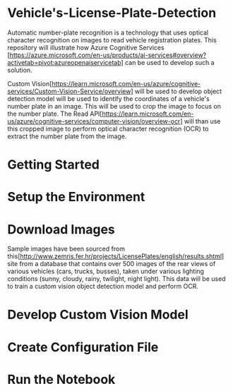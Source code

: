 # Vehicle's-License-Plate-Detection
Automatic number-plate recognition is a technology that uses optical character recognition on images to read vehicle registration plates. This repository will illustrate how Azure Cognitive Services [https://azure.microsoft.com/en-us/products/ai-services#overview?activetab=pivot:azureopenaiservicetab] can be used to develop such a solution.

Custom Vision[https://learn.microsoft.com/en-us/azure/cognitive-services/Custom-Vision-Service/overview] will be used to develop object detection model will be used to identify the coordinates of a vehicle's number plate in an image. This will be used to crop the image to focus on the number plate. The Read API[https://learn.microsoft.com/en-us/azure/cognitive-services/computer-vision/overview-ocr] will than use this cropped image to perform optical character recognition (OCR) to extract the number plate from the image.


# Getting Started
# Setup the Environment
# Download Images
Sample images have been sourced from this[http://www.zemris.fer.hr/projects/LicensePlates/english/results.shtml] site from a database that contains over 500 images of the rear views of various vehicles (cars, trucks, busses), taken under various lighting conditions (sunny, cloudy, rainy, twilight, night light). This data will be used to train a custom vision object detection model and perform OCR.
# Develop Custom Vision Model
# Create Configuration File
# Run the Notebook



